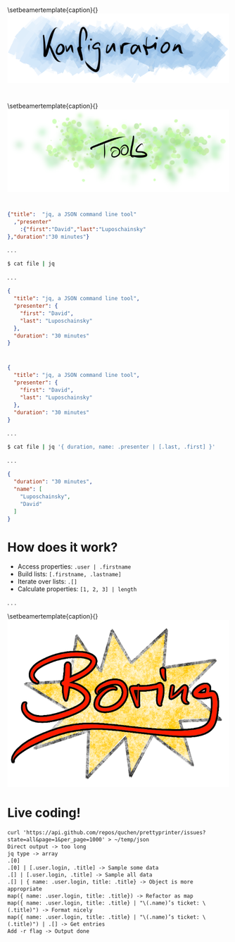 #

\setbeamertemplate{caption}{} <!-- Hide image caption -->
![](img/test.png)

#

\setbeamertemplate{caption}{} <!-- Hide image caption -->
![](img/test2.png)

#


```json
{"title":  "jq, a JSON command line tool"
  ,"presenter"
    :{"first":"David","last":"Luposchainsky"
},"duration":"30 minutes"}
```
. . .

```bash
$ cat file | jq
```
. . .
```json
{
  "title": "jq, a JSON command line tool",
  "presenter": {
    "first": "David",
    "last": "Luposchainsky"
  },
  "duration": "30 minutes"
}
```

#

```json
{
  "title": "jq, a JSON command line tool",
  "presenter": {
    "first": "David",
    "last": "Luposchainsky"
  },
  "duration": "30 minutes"
}
```
. . .
```bash
$ cat file | jq '{ duration, name: .presenter | [.last, .first] }'
```
. . .
```json
{
  "duration": "30 minutes",
  "name": [
    "Luposchainsky",
    "David"
  ]
}
```


# How does it work?

- Access properties: `.user | .firstname`
- Build lists: `[.firstname, .lastname]`
- Iterate over lists: `.[]`
- Calculate properties: `[1, 2, 3] | length`

. . .

\setbeamertemplate{caption}{} <!-- Hide image caption -->
![](img/boring.png)


# Live coding!

```
curl 'https://api.github.com/repos/quchen/prettyprinter/issues?state=all&page=1&per_page=1000' > ~/temp/json
Direct output -> too long
jq type -> array
.[0]
.[0] | [.user.login, .title] -> Sample some data
.[] | [.user.login, .title] -> Sample all data
.[] | { name: .user.login, title: .title} -> Object is more appropriate
map({ name: .user.login, title: .title}) -> Refactor as map
map({ name: .user.login, title: .title} | "\(.name)’s ticket: \(.title)") -> Format nicely
map({ name: .user.login, title: .title} | "\(.name)’s ticket: \(.title)") | .[] -> Get entries
Add -r flag -> Output done
```
